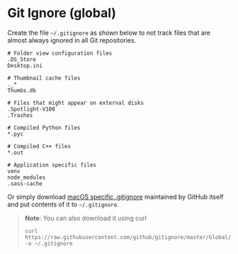 # Git Ignore (global)

Create the file `~/.gitignore` as shown below to not track files that are almost always ignored in all Git repositories.

```
# Folder view configuration files
.DS_Store
Desktop.ini

# Thumbnail cache files
._*
Thumbs.db

# Files that might appear on external disks
.Spotlight-V100
.Trashes

# Compiled Python files
*.pyc

# Compiled C++ files
*.out

# Application specific files
venv
node_modules
.sass-cache
```

Or simply download [macOS specific .gitignore](https://github.com/github/gitignore/blob/master/Global/macOS.gitignore) maintained by GitHub itself and put contents of it to `~/.gitignore`.

>**Note**: You can also download it using curl
>```
>curl https://raw.githubusercontent.com/github/gitignore/master/Global/macOS.gitignore -o ~/.gitignore
>```
